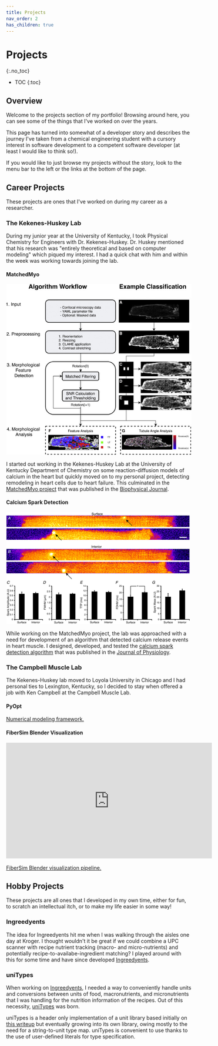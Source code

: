 ```yaml
---
title: Projects
nav_order: 2
has_children: true
---
```


# Projects
{:.no_toc}

* TOC
{:toc}

## Overview

Welcome to the projects section of my portfolio! Browsing around here, you can see some of the things that I've worked on over the years.

This page has turned into somewhat of a developer story and describes the journey I've taken from a chemical engineering student with a cursory interest in software development to a competent software developer (at least I would like to think so!).

If you would like to just browse my projects without the story, look to the menu bar to the left or the links at the bottom of the page.

## Career Projects

These projects are ones that I've worked on during my career as a researcher.

### The Kekenes-Huskey Lab

During my junior year at the University of Kentucky, I took Physical Chemistry for Engineers with Dr. Kekenes-Huskey. Dr. Huskey mentioned that his research was "entirely theoretical and based on computer modeling" which piqued my interest. I had a quick chat with him and within the week was working towards joining the lab.

#### MatchedMyo

![Workflow for the MatchedMyo project](matchedmyo/workflow.jpg)

I started out working in the Kekenes-Huskey Lab at the University of Kentucky Department of Chemistry on some reaction-diffusion models of calcium in the heart but quickly moved on to my personal project, detecting remodeling in heart cells due to heart failure. This culminated in the [MatchedMyo project](matchedmyo/matchedmyo.md) that was published in the [Biophysical Journal](https://doi.org/10.1016/j.bpj.2019.03.010).

#### Calcium Spark Detection

![Figure demonstrating difference in calcium spark location](ca_spark/spark_figure.png)

While working on the MatchedMyo project, the lab was approached with a need for development of an algorithm that detected calcium release events in heart muscle. I designed, developed, and tested the [calcium spark detection algorithm](ca_spark/ca_spark.md) that was published in the [Journal of Physiology](https://doi.org/10.1113/JP277360).

### The Campbell Muscle Lab

The Kekenes-Huskey lab moved to Loyola University in Chicago and I had personal ties to Lexington, Kentucky, so I decided to stay when offered a job with Ken Campbell at the Campbell Muscle Lab.

#### PyOpt

[Numerical modeling framework.](pyopt/pyopt.md)

#### FiberSim Blender Visualization

<iframe width="560" height="315" src="https://www.youtube.com/embed/LMyyscEcL6I?si=kY3hjCLI_CyCN0Iu&amp;start=18" title="YouTube video player" frameborder="0" allow="accelerometer; autoplay; clipboard-write; encrypted-media; gyroscope; picture-in-picture; web-share" allowfullscreen></iframe>

[FiberSim Blender visualization pipeline.](fibersim_blender_visualization/fibersim_blender_visualization.md)

## Hobby Projects

These projects are all ones that I developed in my own time, either for fun, to scratch an intellectual itch, or to make my life easier in some way!

### Ingreedyents

The idea for Ingreedyents hit me when I was walking through the aisles one day at Kroger. I thought wouldn't it be great if we could combine a UPC scanner with recipe nutrient tracking (macro- and micro-nutrients) and potentially recipe-to-availabe-ingredient matching? I played around with this for some time and have since developed [Ingreedyents](ingreedyents/ingreedyents.md).

### uniTypes

When working on [Ingreedyents](#ingreedyents), I needed a way to conveniently handle units and conversions between units of food, macronutrients, and micronutrients that I was handling for the nutrition information of the recipes. Out of this necessity, [uniTypes](http://github.com/dcolli23/uniTypes) was born.

uniTypes is a header only implementation of a unit library based initially on [this writeup](https://benjaminjurke.com/content/articles/2015/compile-time-numerical-unit-dimension-checking/) but eventually growing into its own library, owing mostly to the need for a string-to-unit type map. uniTypes is convenient to use thanks to the use of user-defined literals for type specification.

